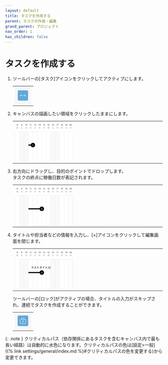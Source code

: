 ```yaml
---
layout: default
title: タスクを作成する
parent: タスクの作成・編集
grand_parent: プロジェクト
nav_order: 1
has_children: false
---
```


# タスクを作成する

1. ツールバーの[タスク]アイコンをクリックしてアクティブにします。

   <table><tr><td>
   <img src="/assets/images/activetool-task.png" width="52px">
   </td></tr></table>

2. キャンバスの描画したい領域をクリックしたままにします。
   
   <table><tr><td>
   <img src="/assets/images/projects/task/create-task/1.png" width="40%">
   </td></tr></table>

3. 右方向にドラッグし、目的のポイントでドロップします。  
   タスクの終点に稼働日数が表記されます。
   
   <table><tr><td>
   <img src="/assets/images/projects/task/create-task/2.png" width="40%">
   </td></tr></table>

4. タイトルや担当者などの情報を入力し、[×]アイコンをクリックして編集画面を閉じます。
   
   <table><tr><td>
   <img src="/assets/images/projects/task/create-task/3.png" width="40%">
   </td></tr></table>
   
   ツールバーの[ロック]がアクティブの場合、タイトルの入力がスキップされ、連続でタスクを作成することができます。
   
   <table><tr><td>
   <img src="/assets/images/activetool-lock.png" width="52px">
   </td></tr></table>
   

{: .note }
クリティカルパス（依存関係にあるタスクを含むキャンバス内で最も長い経路）は自動的に水色になります。クリティカルパスの色は[設定>一般]({% link settings/general/index.md %}#クリティカルパスの色を変更する)から変更できます。